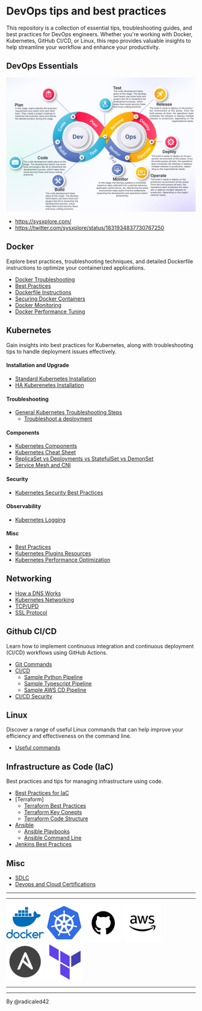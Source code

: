 # DevOps tips and best practices

This repository is a collection of essential tips, troubleshooting guides, and best practices for DevOps engineers. Whether you're working with Docker, Kubernetes, GitHub CI/CD, or Linux, this repo provides valuable insights to help streamline your workflow and enhance your productivity.

## DevOps Essentials

<p align="center">
  <img src="./files/devops-essentials.png" alt="DevOps Essentials" />
</p>

- https://sysxplore.com/
- https://twitter.com/sysxplore/status/1831934837730767250

## Docker

Explore best practices, troubleshooting techniques, and detailed Dockerfile instructions to optimize your containerized applications.

- [Docker Troubleshooting](./docker/docker_troubleshooting.md)
- [Best Practices](./docker/docker_best_practices.md)
- [Dockerfile Instructions](./docker/dockerfile_instructions.md)
- [Securing Docker Containers](./docker/docker_security.md)
- [Docker Monitoring](./docker/docker_monitoring.md)
- [Docker Performance Tuning](./docker/docker_performance.md)

## Kubernetes

Gain insights into best practices for Kubernetes, along with troubleshooting tips to handle deployment issues effectively.

#### Installation and Upgrade
- [Standard Kubernetes Installation](./)
- [HA Kuberenetes Installation](./kubernetes/ha_kubernetes_installation.md)

#### Troubleshooting
- [General Kubernetes Troubleshooting Steps](./kubernetes/general_troubleshooting.md)
  - [Troubleshoot a deployment](./kubernetes/troubleshooting_deployments.md)

#### Components
- [Kubernetes Components](./kubernetes/kubernetes_components.md)
- [Kubernetes Cheat Sheet](./kubernetes/kubernetes_cheat_sheet.md)
- [ReplicaSet vs Deployments vs StatefulSet vs DemonSet](./kubernetes/rs_dp_ds_ss.md)
- [Service Mesh and CNI](./kubernetes/service_mesh_cni.md)

#### Security
- [Kubernetes Security Best Practices](./kubernetes/kubernetes_security.md)

#### Observability
- [Kubernetes Logging](./kubernetes/kubernetes_logging.md)

#### Misc
- [Best Practices](./kubernetes/best_practices.md)
- [Kubernetes Plugins Resources](./kubernetes/kubernetes_resources.md)
- [Kubernetes Performance Optimization](./kubernetes/kubernetes_performance.md)

## Networking
- [How a DNS Works](./networking/how_dns_works.md)
- [Kubernetes Networking](./kubernetes/kubernetes_networking.md)
- [TCP/UPD](./networking/tcp_udp.md)
- [SSL Protocol](./networking/ssl_protocol.md)

## Github CI/CD

Learn how to implement continuous integration and continuous deployment (CI/CD) workflows using GitHub Actions.

- [Git Commands](./github/git_commands.md)
- [CI/CD](./github/cicd.md)
  - [Sample Python Pipeline](./github/piplines_sample/ci_pipeline_python.md)
  - [Sample Typescript Pipeline](/github/piplines_sample/ci_pipeline_typescript.md)
  - [Sample AWS CD Pipeline](/github/pipelines_samples/cd_pipeline_aws.md)
- [CI/CD Security](./github/cicd_security.md)

## Linux

Discover a range of useful Linux commands that can help improve your efficiency and effectiveness on the command line.

- [Useful commands](./linux/useful_commands.md)

## Infrastructure as Code (IaC)

Best practices and tips for managing infrastructure using code.

  - [Best Practices for IaC](./iac/best_practices.md)
  - [Terraform]
    - [Terraform Best Practices](./iac/terraform_best_practices.md)
    - [Terraform Key Conepts](./iac/terraform_key_concepts.md)
    - [Terraform Code Structure](./iac/terraform_code.md)
  - [Ansible](./iac/whats_ansible.md)
    - [Ansible Playbooks](./iac/ansible_playbooks.md)
    - [Ansible Command Line](./iac/ansible_command_line.md)
  - [Jenkins Best Practices](./iac/jenkins_best_practices.md)

## Misc

- [SDLC](./AWS/sdlc.md)
- [Devops and Cloud Certifications](./misc/devops_cloud_certifications.md)

----
----

<p float="left">
  <img src="./files/docker.png" alt="Docker" width="100" />
  <img src="./files/kubernetes.png" alt="Kubernetes" width="100" />
  <img src="./files/github.png" alt="GitHub" width="100" />
  <img src="./files/4923041_aws_icon.png" alt="AWS" width="100" />
  <img src="./files/icons8-ansible-240.png" alt="Ansible" width="100" />
  <img src="./files/icons8-terraform-240.png" alt="Terraform" width="100" />
</p>

----
----

By @radicaled42